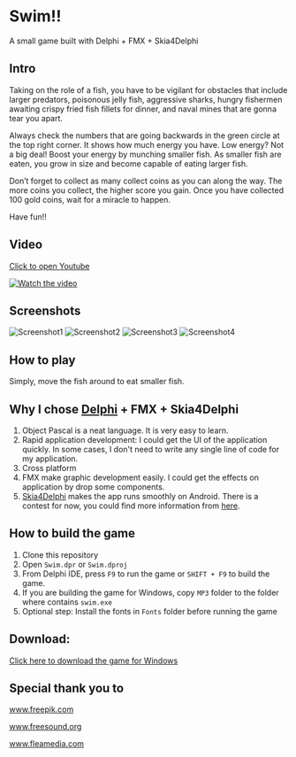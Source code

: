 # Swim!!
A small game built with Delphi + FMX + Skia4Delphi

## Intro

Taking on the role of a fish, you have to be vigilant for obstacles that include larger predators, poisonous jelly fish, aggressive sharks, hungry fishermen awaiting crispy fried fish fillets for dinner, and naval mines that are gonna tear you apart.

Always check the numbers that are going backwards in the green circle at the top right corner. It shows how much energy you have. Low energy? Not a big deal! Boost your energy by munching smaller fish. As smaller fish are eaten, you grow in size and become capable of eating larger fish.

Don’t forget to collect as many collect coins as you can along the way. The more coins you collect, the higher score you gain. Once you have collected 100 gold coins, wait for a miracle to happen.

Have fun!!

## Video

[Click to open Youtube](https://youtu.be/KVNRi83yYQA)

[![Watch the video](https://img.youtube.com/vi/KVNRi83yYQA/maxresdefault.jpg)](https://youtu.be/KVNRi83yYQA)


## Screenshots

![Screenshot1](https://user-images.githubusercontent.com/28640848/171116605-3c1bebe8-5c3d-4d16-b322-987998f008b1.png)
![Screenshot2](https://user-images.githubusercontent.com/28640848/171116615-50aa52a7-35ea-4a08-99c3-e301dcc5b352.png)
![Screenshot3](https://user-images.githubusercontent.com/28640848/171116622-7f8318c0-f9b1-4c84-88e6-610d3c3e3b50.png)
![Screenshot4](https://user-images.githubusercontent.com/28640848/171116631-fbe07a52-0b3f-455b-8d9d-4a104020344e.png)

## How to play
Simply, move the fish around to eat smaller fish.

## Why I chose [Delphi](https://www.embarcadero.com/products/delphi) + FMX + Skia4Delphi
1. Object Pascal is a neat language. It is very easy to learn.
2. Rapid application development: I could get the UI of the application quickly. In some cases, I don't need to write any single line of code for my application.
3. Cross platform
4. FMX make graphic development easily. I could get the effects on application by drop some components.
5. [Skia4Delphi](https://github.com/skia4delphi/skia4delphi) makes the app runs smoothly on Android. There is a contest for now, you could find more information from [here](https://blogs.embarcadero.com/skia4delphi-gui-beauty-contest/).

## How to build the game
1. Clone this repository
2. Open ```Swim.dpr``` or ```Swim.dproj```
3. From Delphi IDE, press ```F9``` to run the game or ```SHIFT + F9``` to build the game.
4. If you are building the game for Windows, copy ```MP3``` folder to the folder where contains ```swim.exe```
5. Optional step: Install the fonts in ```Fonts``` folder before running the game

## Download:
[Click here to download the game for Windows](https://github.com/nglthach/Swim/releases/download/v1.0/Swim_Win32.zip)


## Special thank you to
www.freepik.com

www.freesound.org

www.fleamedia.com
